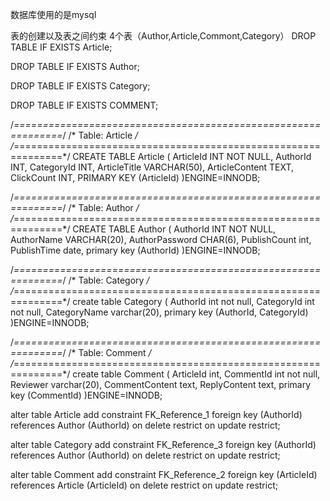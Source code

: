 数据库使用的是mysql

表的创建以及表之间约束
4个表（Author,Article,Commont,Category）
DROP TABLE IF EXISTS Article;

DROP TABLE IF EXISTS Author;

DROP TABLE IF EXISTS Category;

DROP TABLE IF EXISTS COMMENT;

/*==============================================================*/
/* Table: Article                                               */
/*==============================================================*/
CREATE TABLE Article
(
   ArticleId            INT NOT NULL,
   AuthorId             INT,
   CategoryId           INT,
   ArticleTitle         VARCHAR(50),
   ArticleContent       TEXT,
   ClickCount           INT,
   PRIMARY KEY (ArticleId)
)ENGINE=INNODB;

/*==============================================================*/
/* Table: Author                                                */
/*==============================================================*/
CREATE TABLE Author
(
   AuthorId             INT NOT NULL,
   AuthorName           VARCHAR(20),
   AuthorPassword       CHAR(6),
   PublishCount         int,
   PublishTime          date,
   primary key (AuthorId)
)ENGINE=INNODB;

/*==============================================================*/
/* Table: Category                                              */
/*==============================================================*/
create table Category
(
   AuthorId             int not null,
   CategoryId           int not null,
   CategoryName         varchar(20),
   primary key (AuthorId, CategoryId)
)ENGINE=INNODB;

/*==============================================================*/
/* Table: Comment                                               */
/*==============================================================*/
create table Comment
(
   ArticleId            int,
   CommentId            int not null,
   Reviewer             varchar(20),
   CommentContent       text,
   ReplyContent         text,
   primary key (CommentId)
)ENGINE=INNODB;

alter table Article add constraint FK_Reference_1 foreign key (AuthorId)
      references Author (AuthorId) on delete restrict on update restrict;

alter table Category add constraint FK_Reference_3 foreign key (AuthorId)
      references Author (AuthorId) on delete restrict on update restrict;

alter table Comment add constraint FK_Reference_2 foreign key (ArticleId)
      references Article (ArticleId) on delete restrict on update restrict;

